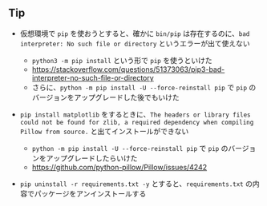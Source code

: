 
## Tip

- 仮想環境で `pip` を使おうとすると、確かに `bin/pip` は存在するのに、`bad interpreter: No such file or directory` というエラーが出て使えない
    - `python3 -m pip install` という形で `pip` を使うといけた
    - https://stackoverflow.com/questions/51373063/pip3-bad-interpreter-no-such-file-or-directory
    - さらに、`python -m pip install -U --force-reinstall pip` で `pip` のバージョンをアップグレードした後でもいけた

- `pip install matplotlib` をするときに、`The headers or library files could not be found for zlib, a required dependency when compiling Pillow from source.` と出てインストールができない
    - `python -m pip install -U --force-reinstall pip` で `pip` のバージョンをアップグレードしたらいけた
    - https://github.com/python-pillow/Pillow/issues/4242

- `pip uninstall -r requirements.txt -y` とすると、`requirements.txt` の内容でパッケージをアンインストールする